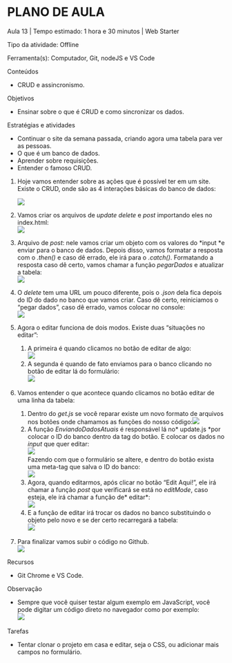 # __PLANO DE AULA__

Aula 13 | Tempo estimado: 1 hora e 30 minutos | Web Starter

Tipo da atividade: Offline

Ferramenta\(s\): Computador, Git, nodeJS e VS Code

Conteúdos

- CRUD e assincronismo\.

Objetivos

- Ensinar sobre o que é CRUD e como sincronizar os dados\.

Estratégias e atividades

- Continuar o site da semana passada, criando agora uma tabela para ver as pessoas\.
- O que é um banco de dados\.
- Aprender sobre requisições\.
- Entender o famoso CRUD\.

1. Hoje vamos entender sobre as ações que é possível ter em um site\. Existe o CRUD, onde são as 4 interações básicas do banco de dados:

	![](https://raw.githubusercontent.com/YanBarbosaLouzada/docx-to-md/master/imagens/img_1758290911700699800.png)

1. Vamos criar os arquivos de *update delete* e *post* importando eles no index\.html:  
![](https://raw.githubusercontent.com/YanBarbosaLouzada/docx-to-md/master/imagens/img_1758290911702707800.png)
2. Arquivo de *post*: nele vamos criar um objeto com os valores do *input *e enviar para o banco de dados\. Depois disso, vamos formatar a resposta com o *\.then\(\)*  e caso dê errado, ele irá para o *\.catch\(\)*\. Formatando a resposta caso dê certo, vamos chamar a função *pegarDados* e atualizar a tabela:  
![](https://raw.githubusercontent.com/YanBarbosaLouzada/docx-to-md/master/imagens/img_1758290911707210300.png)
3. O *delete* tem uma URL um pouco diferente, pois o *\.json* dela fica depois do ID do dado no banco que vamos criar\. Caso dê certo, reiniciamos o “pegar dados”, caso dê errado, vamos colocar no console:  
![](https://raw.githubusercontent.com/YanBarbosaLouzada/docx-to-md/master/imagens/img_1758290911709218600.png)  

4. Agora o editar funciona de dois modos\. Existe duas “situações no editar”:
	1. A primeira é quando clicamos no botão de editar de algo:  
![](https://raw.githubusercontent.com/YanBarbosaLouzada/docx-to-md/master/imagens/img_1758290911711113000.png)
	2. A segunda é quando de fato enviamos para o banco clicando no botão de editar lá do formulário:  
![](https://raw.githubusercontent.com/YanBarbosaLouzada/docx-to-md/master/imagens/img_1758290911713895000.png)
5. Vamos entender o que acontece quando clicamos no botão editar de uma linha da tabela:
	1. Dentro do *get\.js* se você reparar existe um novo formato de arquivos nos botões onde chamamos as funções do nosso código:![](https://raw.githubusercontent.com/YanBarbosaLouzada/docx-to-md/master/imagens/img_1758290911713895000.png)
	2. A função *EnviandoDadosAtuais* é responsável lá no* update\.js *por colocar o ID do banco dentro da tag do botão\. E colocar os dados no *input* que quer editar:   
![](https://raw.githubusercontent.com/YanBarbosaLouzada/docx-to-md/master/imagens/img_1758290911715901700.png)  
Fazendo com que o formulário se altere, e dentro do botão exista uma meta\-tag que salva o ID do banco:  
![](https://raw.githubusercontent.com/YanBarbosaLouzada/docx-to-md/master/imagens/img_1758290911717908700.png)
	3. Agora, quando editarmos, após clicar no botão “Edit Aqui\!”, ele irá chamar a função *post* que verificará se está no *editMode*, caso esteja, ele irá chamar a função de* editar*:  
![](https://raw.githubusercontent.com/YanBarbosaLouzada/docx-to-md/master/imagens/img_1758290911719917500.png)
	4. E a função de editar irá trocar os dados no banco substituindo o objeto pelo novo e se der certo recarregará a tabela:  
![](https://raw.githubusercontent.com/YanBarbosaLouzada/docx-to-md/master/imagens/img_1758290911719917500.png)  

6. Para finalizar vamos subir o código no Github\.  
![](https://raw.githubusercontent.com/YanBarbosaLouzada/docx-to-md/master/imagens/img_1758290911721927000.png)	

Recursos

- Git Chrome e VS Code\.

Observação

- Sempre que você quiser testar algum exemplo em JavaScript, você pode digitar um código direto no navegador como por exemplo:  
![](https://raw.githubusercontent.com/YanBarbosaLouzada/docx-to-md/master/imagens/img_1758290911723935200.png)

Tarefas

- Tentar clonar o projeto em casa e editar, seja o CSS, ou adicionar mais campos no formulário\.

